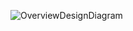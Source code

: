 ![OverviewDesignDiagram](https://github.com/StauberMetal/ProjectAnalisis/assets/150202329/766525fa-743a-4a53-8fba-9440f90a1067)
